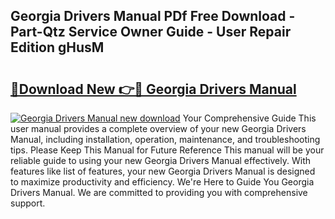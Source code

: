 ## Georgia Drivers Manual PDf Free Download - Part-Qtz Service Owner Guide - User Repair Edition gHusM

# <h2><a href="http://bc32207.oget.top/?id=Georgia+Drivers+Manual">🔗Download New 👉🔴 Georgia Drivers Manual</a></h2>

[![Georgia Drivers Manual new download](https://i.imgur.com/5g1atiW.png)](http://bc32207.oget.top/?id=Georgia+Drivers+Manual)
Your Comprehensive Guide This user manual provides a complete overview of your new Georgia Drivers Manual, including installation, operation, maintenance, and troubleshooting tips. Please Keep This Manual for Future Reference This manual will be your reliable guide to using your new Georgia Drivers Manual effectively. With features like list of features, your new Georgia Drivers Manual is designed to maximize productivity and efficiency. We're Here to Guide You Georgia Drivers Manual. We are committed to providing you with comprehensive support.
